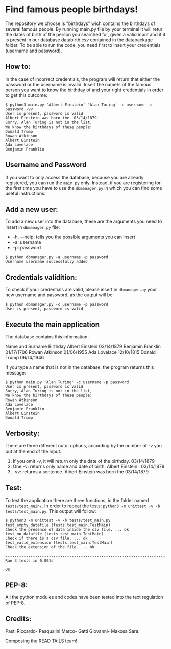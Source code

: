# Find famous people birthdays!
The repository we choose is "birthdays" wich contains the birthdays of several famous people.
By running main.py file by your terminal it will retur the dates of birth of the person you searched for, given a valid input and if it is present in our database databirth.csv contained in the datapackage folder.
To be able to run the code, you need first to insert your credentials (username and password).

## How to:
In the case of incorrect credentials, the program will return that either the password or the username is invalid.
Insert the name/s of the famous person you want to know the birthday of and your right credentials in order to get this outcome:
```
$ python3 main.py 'Albert Einstein' 'Alan Turing' -c username -p password -vv
User is present, password is valid
Albert Einstein was born the  03/14/1879
Sorry, Alan Turing is not in the list, 
We know the birthdays of these people:
Donald Trump
Rowan Atkinson
Albert Einstein
Ada Lovelace
Benjamin Franklin
```

## Username and Password
If you want to only access the database, because you are already registered, you can run the ```main.py``` only. Instead, if you are registering for the first time you have to use the ```dbmanager.py``` in which you can find some useful instructions.

## Add a new user:
To add a new user into the database, these are the arguments you need to insert in ```dbmanager.py``` file:
* -h, --help: tells you the possible arguments you can insert
* -a: username
* -p: password

```
$ python dbmanager.py -a username -p password
Username username successfully added
```

## Credentials validition:
To check if your credentials are valid, please insert in ```dbmanager.py``` your new username and password, as the output will be:
```
$ python dbmanager.py -c username -p password
User is present, password is valid
```

## Execute the main application

The database contains this information:

Name and Surname	Birthday
Albert Einstein	03/14/1879
Benjamin Franklin	01/17/1706
Rowan Atkinson	01/06/1955
Ada Lovelace	12/10/1815
Donald Trump	06/14/1946

If you type a name that is not in the database, the program returns this message:

```
$ python main.py 'Alan Turing' -c username -p password
User is present, password is valid
Sorry, Alan Turing is not in the list, 
We know the birthdays of these people:
Rowan Atkinson
Ada Lovelace
Benjamin Franklin
Albert Einstein
Donald Trump
```
## Verbosity:
There are three different outut options, according by the number of -v you put at the end of the input.

1) If you omit -v, it will return only the date of the birthday. 03/14/1879
2) One -v: returns only name and date of birth. Albert Einstein : 03/14/1879
3) -vv: returns a sentence. Albert Einstein was born the 03/14/1879

## Test:
To test the application there are three functions, in the folder named ```tests/test_main/```. In order to repeat the tests: ```python3 -m unittest -v -b tests/test_main.py```. This output will follow: 

```
$ python3 -m unittest -v -b tests/test_main.py
test_empty_datafile (tests.test_main.TestMain)
Check the presence of data inside the csv file. ... ok
test_no_datafile (tests.test_main.TestMain)
Check if there is a csv file. ... ok
test_valid_extension (tests.test_main.TestMain)
Check the extension of the file. ... ok

----------------------------------------------------------------------
Ran 3 tests in 0.001s

OK
```


## PEP-8:
All the python modules and codes have been tested into the text regulation of PEP-8.

## Credits:
Pasti Riccardo-
Pasqualini Marco-
Gatti Giovanni-
Makosa Sara.

Composing the READ TAILS team!
